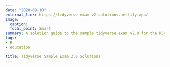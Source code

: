 ```yaml
---
date: "2020-09-10"
external_link: https://tidyverse-exam-v2-solutions.netlify.app/
image:
  caption:
  focal_point: Smart
summary: A solution guide to the sample tidyverse exam v2.0 for the RStudio Instructor Training and Certification Program. 
tags:
- R
- education

title: Tidyverse Sample Exam 2.0 Solutions
---
```


